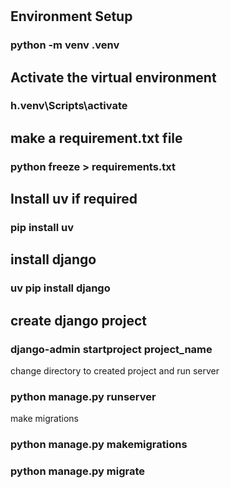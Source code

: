 <h1></h1>

<h2>Environment Setup</h2>
<h3> python -m venv .venv</h3>

<h2>Activate the virtual environment</h2>
<h3>h.venv\Scripts\activate</h3>

<h2>make a requirement.txt file</h2>
<h3>python freeze > requirements.txt</h3>

<h2>Install uv if required</h2>
<h3>pip install uv</h3>

<h2>install django</h2>
<h3>uv pip install django</h3>

<h2>create django project</h2>
<h3>django-admin startproject project_name</h3>

change directory to created project and run server
<h3>python manage.py runserver</h3>

make migrations 
<h3>python manage.py makemigrations</h3>
<h3>python manage.py migrate</h3>
